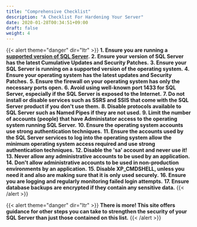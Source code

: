 ```yaml
---
title: "Comprehensive Checklist"
description: "A Checklist For Hardening Your Server"
date: 2020-01-28T00:34:51+09:00
draft: false
weight: 4
---
```


{{< alert theme="danger" dir="ltr" >}}
**1. Ensure you are running a [supported version of SQL Server](/configuration/version/).**
**2. Ensure your version of SQL Server has the latest Cumulative Updates and Security Patches.**
**3. Ensure your SQL Server is running on a supported version of the operating system.**
**4. Ensure your operating system has the latest updates and Security Patches.**
**5. Ensure the firewall on your operating system has only the necessary ports open.**
**6. Avoid using well-known port 1433 for SQL Server, especially if the SQL Server is exposed to the Internet.**
**7. Do not install or disable services such as SSRS and SSIS that come with the SQL Server product if you don't use them.**
**8. Disable protocols available to SQL Server such as Named Pipes if they are not used.**
**9. Limit the number of accounts (people) that have Administator access to the operating system running SQL Server.**
**10. Ensure the operating system accounts use strong authentication techniques.**
**11. Ensure the accounts used by the SQL Server services to log into the operating system allow the minimum operating system access required and use strong authentication techniques.**
**12. Disable the 'sa' account and never use it!**
**13. Never allow any administrative accounts to be used by an application.**
**14. Don't allow administrative accounts to be used in non-production environments by an application.**
**15. Disable XP_CMDSHELL, unless you need it and also are making sure that it is only used securely.**
**16. Ensure you are logging and regularly monitoring failed login attempts.**
**17. Ensure database backups are encrypted if they contain any sensitive data.**
{{< /alert >}}

{{< alert theme="danger" dir="ltr" >}}
**There is more!  This site offers guidance for other steps you can take to strengthen the security of your SQL Server than just those contained on this list.**
{{< /alert >}}